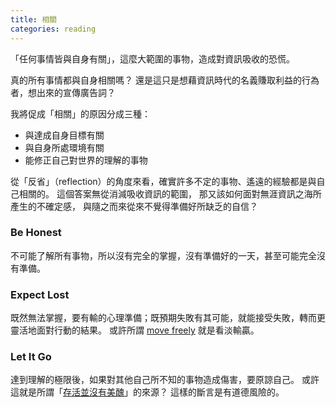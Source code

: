 ```yaml
---
title: 相關
categories: reading
---
```

「任何事情皆與自身有關」，這麼大範圍的事物，造成對資訊吸收的恐慌。

真的所有事情都與自身相關嗎？
還是這只是想藉資訊時代的名義賺取利益的行為者，想出來的宣傳廣告詞？

我將促成「相關」的原因分成三種：

- 與達成自身目標有關
- 與自身所處環境有關
- 能修正自己對世界的理解的事物

從「反省」（reflection）的角度來看，確實許多不定的事物、遙遠的經驗都是與自己相關的。
這個答案無從消減吸收資訊的範圍，
那又該如何面對無涯資訊之海所產生的不確定感，
與隨之而來從來不覺得準備好所缺乏的自信？

### Be Honest

不可能了解所有事物，所以沒有完全的掌握，沒有準備好的一天，甚至可能完全沒有準備。

### Expect Lost

既然無法掌握，要有輸的心理準備；既預期失敗有其可能，就能接受失敗，轉而更靈活地面對行動的結果。
或許所謂 [move freely](https://www.theguardian.com/commentisfree/2018/sep/19/girls-miserable-free-happy-male-violence) 就是看淡輸贏。

### Let It Go

達到理解的極限後，如果對其他自己所不知的事物造成傷害，要原諒自己。
或許這就是所謂「[存活並沒有美醜](https://www.facebook.com/unitasmagazine/photos/a.378724358866513/2453441501394778/?type=3&theater)」的來源？ 這樣的斷言是有道德風險的。
